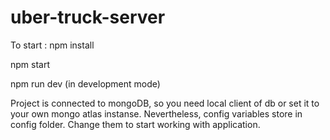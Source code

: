 # uber-truck-server

To start :
npm install

npm start

npm run dev (in development mode)

Project is connected to mongoDB, so you need local client of db or set it to your own mongo atlas instanse. Nevertheless, config variables store in config folder. Change them to start working with application.
